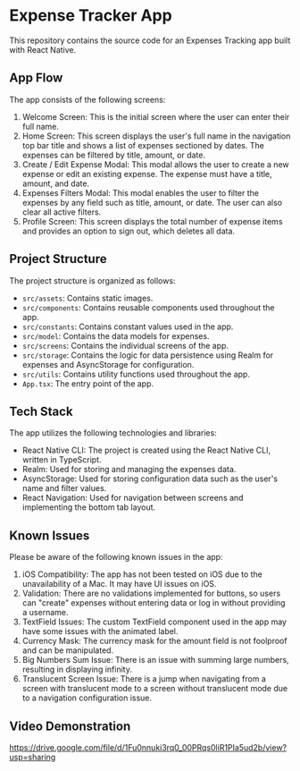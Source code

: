 # Expense Tracker App

This repository contains the source code for an Expenses Tracking app built with React Native.

## App Flow

The app consists of the following screens:

1. Welcome Screen: This is the initial screen where the user can enter their full name.
2. Home Screen: This screen displays the user's full name in the navigation top bar title and shows a list of expenses sectioned by dates. The expenses can be filtered by title, amount, or date.
3. Create / Edit Expense Modal: This modal allows the user to create a new expense or edit an existing expense. The expense must have a title, amount, and date.
4. Expenses Filters Modal: This modal enables the user to filter the expenses by any field such as title, amount, or date. The user can also clear all active filters.
5. Profile Screen: This screen displays the total number of expense items and provides an option to sign out, which deletes all data.

## Project Structure

The project structure is organized as follows:

- `src/assets`: Contains static images.
- `src/components`: Contains reusable components used throughout the app.
- `src/constants`: Contains constant values used in the app.
- `src/model`: Contains the data models for expenses.
- `src/screens`: Contains the individual screens of the app.
- `src/storage`: Contains the logic for data persistence using Realm for expenses and AsyncStorage for configuration.
- `src/utils`: Contains utility functions used throughout the app.
- `App.tsx`: The entry point of the app.

## Tech Stack

The app utilizes the following technologies and libraries:

- React Native CLI: The project is created using the React Native CLI, written in TypeScript.
- Realm: Used for storing and managing the expenses data.
- AsyncStorage: Used for storing configuration data such as the user's name and filter values.
- React Navigation: Used for navigation between screens and implementing the bottom tab layout.

## Known Issues

Please be aware of the following known issues in the app:

1. iOS Compatibility: The app has not been tested on iOS due to the unavailability of a Mac. It may have UI issues on iOS.
2. Validation: There are no validations implemented for buttons, so users can "create" expenses without entering data or log in without providing a username.
3. TextField Issues: The custom TextField component used in the app may have some issues with the animated label.
4. Currency Mask: The currency mask for the amount field is not foolproof and can be manipulated.
5. Big Numbers Sum Issue: There is an issue with summing large numbers, resulting in displaying infinity.
6. Translucent Screen Issue: There is a jump when navigating from a screen with translucent mode to a screen without translucent mode due to a navigation configuration issue.

## Video Demonstration
https://drive.google.com/file/d/1Fu0nnuki3rq0_00PRqs0liR1PIa5ud2b/view?usp=sharing
